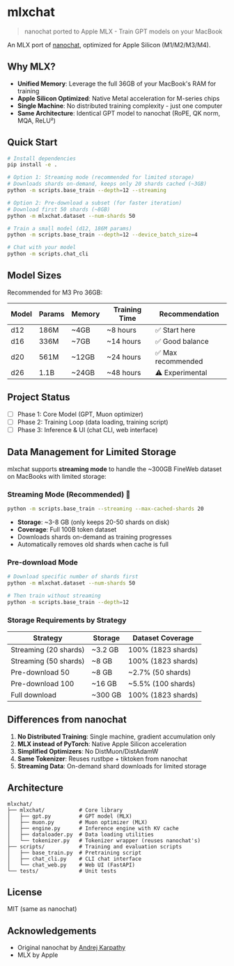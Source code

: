 # mlxchat

> nanochat ported to Apple MLX - Train GPT models on your MacBook

An MLX port of [nanochat](https://github.com/karpathy/nanochat), optimized for Apple Silicon (M1/M2/M3/M4).

## Why MLX?

- **Unified Memory**: Leverage the full 36GB of your MacBook's RAM for training
- **Apple Silicon Optimized**: Native Metal acceleration for M-series chips
- **Single Machine**: No distributed training complexity - just one computer
- **Same Architecture**: Identical GPT model to nanochat (RoPE, QK norm, MQA, ReLU²)

## Quick Start

```bash
# Install dependencies
pip install -e .

# Option 1: Streaming mode (recommended for limited storage)
# Downloads shards on-demand, keeps only 20 shards cached (~3GB)
python -m scripts.base_train --depth=12 --streaming

# Option 2: Pre-download a subset (for faster iteration)
# Download first 50 shards (~8GB)
python -m mlxchat.dataset --num-shards 50

# Train a small model (d12, 186M params)
python -m scripts.base_train --depth=12 --device_batch_size=4

# Chat with your model
python -m scripts.chat_cli
```

## Model Sizes

Recommended for M3 Pro 36GB:

| Model | Params | Memory | Training Time | Recommendation |
|-------|--------|--------|---------------|----------------|
| d12   | 186M   | ~4GB   | ~8 hours      | ✅ Start here  |
| d16   | 336M   | ~7GB   | ~14 hours     | ✅ Good balance |
| d20   | 561M   | ~12GB  | ~24 hours     | ✅ Max recommended |
| d26   | 1.1B   | ~24GB  | ~48 hours     | ⚠️ Experimental |

## Project Status

- [ ] Phase 1: Core Model (GPT, Muon optimizer)
- [ ] Phase 2: Training Loop (data loading, training script)
- [ ] Phase 3: Inference & UI (chat CLI, web interface)

## Data Management for Limited Storage

mlxchat supports **streaming mode** to handle the ~300GB FineWeb dataset on MacBooks with limited storage:

### Streaming Mode (Recommended) 🌟
```bash
python -m scripts.base_train --streaming --max-cached-shards 20
```
- **Storage**: ~3-8 GB (only keeps 20-50 shards on disk)
- **Coverage**: Full 100B token dataset
- Downloads shards on-demand as training progresses
- Automatically removes old shards when cache is full

### Pre-download Mode
```bash
# Download specific number of shards first
python -m mlxchat.dataset --num-shards 50

# Then train without streaming
python -m scripts.base_train --depth=12
```

### Storage Requirements by Strategy

| Strategy | Storage | Dataset Coverage |
|----------|---------|------------------|
| Streaming (20 shards) | ~3.2 GB | 100% (1823 shards) |
| Streaming (50 shards) | ~8 GB | 100% (1823 shards) |
| Pre-download 50 | ~8 GB | ~2.7% (50 shards) |
| Pre-download 100 | ~16 GB | ~5.5% (100 shards) |
| Full download | ~300 GB | 100% (1823 shards) |

## Differences from nanochat

1. **No Distributed Training**: Single machine, gradient accumulation only
2. **MLX instead of PyTorch**: Native Apple Silicon acceleration
3. **Simplified Optimizers**: No DistMuon/DistAdamW
4. **Same Tokenizer**: Reuses rustbpe + tiktoken from nanochat
5. **Streaming Data**: On-demand shard downloads for limited storage

## Architecture

```
mlxchat/
├── mlxchat/           # Core library
│   ├── gpt.py         # GPT model (MLX)
│   ├── muon.py        # Muon optimizer (MLX)
│   ├── engine.py      # Inference engine with KV cache
│   ├── dataloader.py  # Data loading utilities
│   └── tokenizer.py   # Tokenizer wrapper (reuses nanochat's)
├── scripts/           # Training and evaluation scripts
│   ├── base_train.py  # Pretraining script
│   ├── chat_cli.py    # CLI chat interface
│   └── chat_web.py    # Web UI (FastAPI)
└── tests/             # Unit tests

```

## License

MIT (same as nanochat)

## Acknowledgements

- Original nanochat by [Andrej Karpathy](https://github.com/karpathy)
- MLX by Apple
